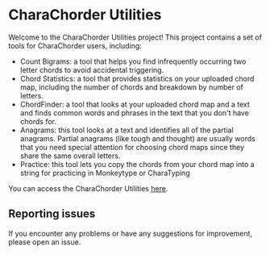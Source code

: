 # CharaChorder Utilities

Welcome to the CharaChorder Utilities project! This project contains a set of tools for CharaChorder users, including:

- Count Bigrams: a tool that helps you find infrequently occurring two letter chords to avoid accidental triggering.
- Chord Statistics: a tool that provides statistics on your uploaded chord map, including the number of chords and breakdown by number of letters.
- ChordFinder: a tool that looks at your uploaded chord map and a text and finds common words and phrases in the text that you don't have chords for.
- Anagrams: this tool looks at a text and identifies all of the partial anagrams. Partial anagrams (like tough and thought) are usually words that you need special attention for choosing chord maps since they share the same overall letters.
- Practice: this tool lets you copy the chords from your chord map into a string for practicing in Monkeytype or CharaTyping

You can access the CharaChorder Utilities [here](https://typing-tech.github.io/CharaChorder-utilities/).

## Reporting issues

If you encounter any problems or have any suggestions for improvement, please open an issue.
